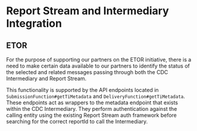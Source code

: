 # Report Stream and Intermediary Integration 

## ETOR

For the purpose of supporting our partners on the ETOR initiative, there is a need to make certain data available to our 
partners to identify the status of the selected and related messages passing through both the CDC Intermediary and Report Stream.  

This functionality is supported by the API endpoints located in `SubmissionFunction#getTiMetadata` and 
`DeliveryFunction#getTiMetadata`. These endpoints act as wrappers to the metadata endpoint that exists within the CDC Intermediary.
They perform authentication against the calling entity using the existing Report Stream auth framework before 
searching for the correct reportId to call the Intermediary. 